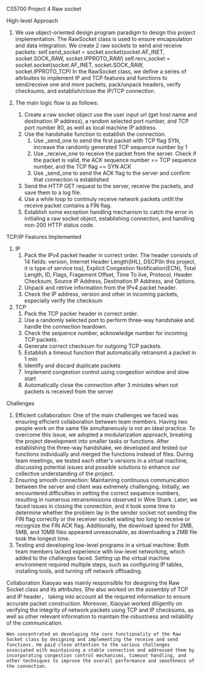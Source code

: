CS5700 Project 4 Raw socket

High-level Approach
1. We use object-oriented design program paradigm to design this project implementation. The RawSocket class is used to ensure encapsulation and data integration. We create 2 raw sockets to send and receive packets:
    self.send_socket = socket.socket(socket.AF_INET, socket.SOCK_RAW, socket.IPPROTO_RAW)
    self.recv_socket = socket.socket(socket.AF_INET, socket.SOCK_RAW, socket.IPPROTO_TCP)
    In the RawSocket class, we define a series of attrbuites to implement IP and TCP features and functions to send/receive one and more packets, pack/unpack headers, verify checksums, and establish/close the IP/TCP connection.

2. The main logic flow is as follows:
    1. Create a raw socket object use the user input url (get host name and destination IP address), a random selected port number, and TCP port number 80, as well as local machine IP address. 
    2. Use the handshake function to establish the connection.
        1. Use _send_one to send the first packet with TCP flag SYN, increase the randomly generated TCP sequence number by 1
        2. Use _receive_one to receive the packet from the server. Check if the packet is valid, the ACK sequence number == TCP sequence number, and the TCP flag == SYN ACK
        3. Use _send_one to send the ACK flag to the server and confirm that connection is established
    3. Send the HTTP GET request to the server, receive the packets, and save them to a log file.
    4. Use a while loop to continuly receive network packets untill the receive packet contains a FIN flag.
    5. Establish some exception handling mechanism to catch the error in initialing a raw socket object, establishing connection, and handling non-200 HTTP status code.

TCP/IP Features Implemented
1. IP 
    1. Pack the IPv4 packet header in correct order. The header consists of 14 fields: version, Internet Header Length(IHL), DSCP(In this project, it is type of service tos), Explicit Congestion Notification(ECN), Total Length, ID, Flags, Fragement Offset, Time To live, Protocol, Header Checksum, Source IP Address, Destination IP Address, and Options.
    2. Unpack and retrive information from the IPv4 packet header.
    3. Check the IP address, version and other in incoming packets, especially verify the checksum 
2. TCP
    1. Pack the TCP packer header in correct order.
    2. Use a randomly selected port to perform three-way handshake and handle the connection teardown.
    3. Check the sequence number, acknowledge number for incoming TCP packets.
    4. Generate correct checksum for outgoing TCP packets.
    5. Establish a timeout function that automatically retransmit a packet in 1 min
    6. Identify and discard duplicate packets
    7. Implement congestion control using congestion window and slow start
    8. Automatically close the connection after 3 miniutes when not packets is received from the server 


Challenges
1. Efficient collaboration: One of the main challenges we faced was ensuring efficient collaboration between team members. Having two people work on the same file simultaneously is not an ideal practice. To overcome this issue, we adopted a modularization approach, breaking the project development into smaller tasks or functions. After establishing the three-way handshake, we developed and tested our functions individually and merged the functions instead of files. During team meetings, we tested each other's versions in a virtual machine, discussing potential issues and possible solutions to enhance our collective understanding of the project.
2. Ensuring smooth connection: Maintaining continuous communication between the server and client was extremely challenging. Initially, we encountered difficulties in setting the correct sequence numbers, resulting in numerous retransmissions observed in Wire Shark. Later, we faced issues in closing the connection, and it took some time to determine whether the problem lay in the sender socket not sending the FIN flag correctly or the receiver socket waiting too long to receive or recognize the FIN ACK flag. Additionally, the download speed for 2MB, 5MB, and 10MB files appeared unreasonable, as downloading a 2MB file took the longest time.
3. Testing and developing low-level programs in a virtual machine: Both team members lacked experience with low-level networking, which added to the challenges faced. Setting up the virtual machine environment required multiple steps, such as configuring IP tables, installing tools, and turning off network offloading.

Collaboration
    Xiaoyao was mainly responsilble for designing the Raw Socket class and its attributes. She also worked on the assembly of TCP and IP header， taking into account all the required information to ensure accurate packet construction. Moreover, Xiaoyao worked diligently on verifying the integrity of network packets using TCP and IP checksums, as well as other relevant information to maintain the robustness and reliability of the communication.
    
    Wen concentrated on developing the core functionality of the Raw Socket class by designing and implementing the receive and send functions. He paid close attention to the various challenges associated with maintaining a stable connection and addressed them by incorporating congestion control mechanisms, timeout handling, and other techniques to improve the overall performance and smoothness of the connection.
